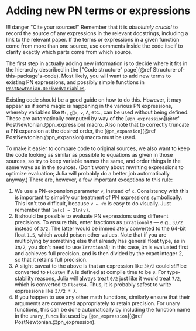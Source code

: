 # Adding new PN terms or expressions

!!! danger "Cite your sources!"
    Remember that it is *absolutely crucial* to record the source of any
    expressions in the relevant docstrings, including a link to the relevant
    paper.  If the terms or expressions in a given function come from more than
    one source, use comments inside the code itself to clarify exactly which
    parts come from which source.

The first step in actually adding new information is to decide where it fits in
the hierarchy described in the ["Code structure" page](@ref
Structure-of-this-package's-code).  Most likely, you will want to add new terms
to existing PN expressions, and possibly simple functions in
[`PostNewtonian.DerivedVariables`](@ref "Derived variables").

Existing code should be a good guide on how to do this.  However, it may appear
as if some magic is happening in the various PN expressions, whereby variables
like `M₁`, `χ⃗₂`, `ν`, `Λ`, etc., can be used without being defined.  These are
automatically computed by way of the [`@pn_expression`](@ref
PostNewtonian.@pn_expression) macro.  Also note that to correctly truncate a PN
expansion at the desired order, the [`@pn_expansion`](@ref
PostNewtonian.@pn_expansion) macro must be used.

To make it easier to compare code to original sources, we also want to keep the
code looking as similar as possible to equations as given in those sources, so
try to keep variable names the same, and order things in the same ways as in the
sources.  (Don't worry about rewriting expressions to optimize evaluation; Julia
will probably do a better job automatically anyway.)  There are, however, a few
important exceptions to this rule:

   1. We use a PN-expansion parameter `v`, instead of `x`.  Consistency with
      this is important to simplify our treatment of PN expressions
      symbolically.  This isn't too difficult, because `v ↔ √x` is easy to do
      visually.  Just remember that `ln(x) = 2ln(v)`.
   2. It should be possible to evaluate PN expressions using different
      precisions.  To ensure this, enter fractions as `Irrational`s — e.g.,
      `3//2` instead of `3/2`.  The latter would be immediately converted to the
      64-bit float `1.5`, which would poison other values.  Note that if you are
      multiplying by something else that already has general float type, as in
      `3π/2`, you don't need to use `Irrational`; in this case, `3π` is
      evaluated first and achieves full precision, and is then divided by the
      exact integer 2, so that it retains full precision.
   3. A slight caveat to the above is that an expression like `3λ/2` could
      *still* be converted to `Float64` if `λ` is defined at compile time to be
      `0`.  For type-stability reasons, Julia will always treat `0/2` just like
      it would treat `7/2`, which is converted to `Float64`.  Thus, it is
      probably safest to write expressions like `3//2 * λ`.
   4. If you happen to use any other math functions, similarly ensure that their
      arguments are converted appropriately to retain precision.  For unary
      functions, this can be done automatically by including the function name
      in the `unary_funcs` list used by
      [`@pn_expression`](@ref PostNewtonian.@pn_expression).
